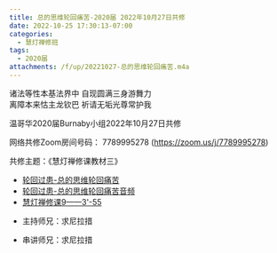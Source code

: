 ```yaml
---
title: 总的思维轮回痛苦-2020届 2022年10月27日共修
date: 2022-10-25 17:30:13-07:00
categories:
  - 慧灯禅修班
tags:
  - 2020届
attachments: /f/up/20221027-总的思维轮回痛苦.m4a
---
```

诸法等性本基法界中 自现圆满三身游舞力  
离障本来怙主龙钦巴 祈请无垢光尊常护我

温哥华2020届Burnaby小组2022年10月27日共修

网络共修Zoom房间号码： 7789995278 (<https://zoom.us/j/7789995278>)

共修主题：《慧灯禅修课教材三》

* [轮回过患-总的思维轮回痛苦](/f/up/10.27-总的思维轮回痛苦.docx)
* [轮回过患-总的思维轮回痛苦音频](https://s3.ca-central-1.wasabisys.com/hddata/f.huidengchanxiu.net/hdv/tmp/20221027-%e6%80%bb%e7%9a%84%e6%80%9d%e7%bb%b4%e8%bd%ae%e5%9b%9e%e7%97%9b%e8%8b%a6.m4a)
* [慧灯禅修课9——3'-55](https://www.youtube.com/watch?v=ctMXiO8zQPc)


- 主持师兄：求尼拉措

- 串讲师兄：求尼拉措